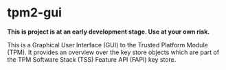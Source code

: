 # tpm2-gui

**This is project is at an early development stage. Use at your own risk.**

This is a Graphical User Interface (GUI) to the Trusted Platform Module (TPM).
It provides an overview over the key store objects which are part of the TPM
Software Stack (TSS) Feature API (FAPI) key store.